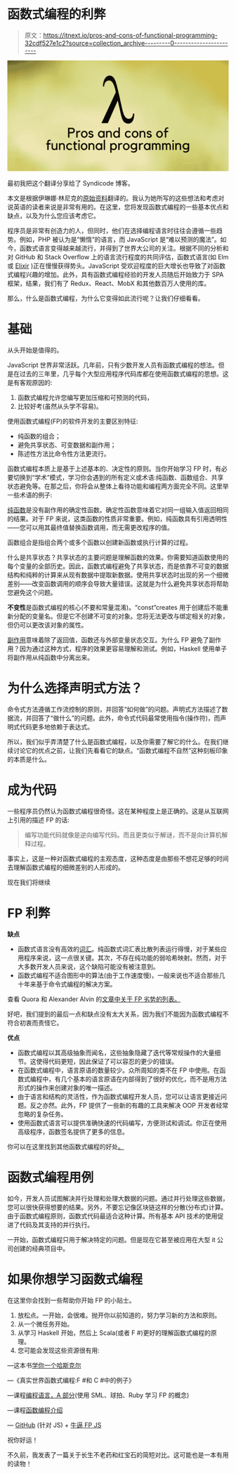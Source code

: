 # 函数式编程的利弊

> 原文：<https://itnext.io/pros-and-cons-of-functional-programming-32cdf527e1c2?source=collection_archive---------0----------------------->

![](img/18347e4ca79a3ad51e481e8ad08900ff.png)

最初我把这个翻译分享给了 Syndicode 博客。

本文是根据伊琳娜·林尼克的[原始资料](https://dou.ua/lenta/articles/functional-programming/)翻译的。我认为她所写的这些想法和考虑对说英语的读者来说是非常有用的。在这里，您将发现函数式编程的一些基本优点和缺点，以及为什么您应该考虑它。

程序员是非常有创造力的人，但同时，他们在选择编程语言时往往会遵循一些趋势。例如，PHP 被认为是“懒惰”的语言，而 JavaScript 是“难以预测的魔法”。如今，函数式语言变得越来越流行，并得到了世界大公司的关注。根据不同的分析和对 GitHub 和 Stack Overflow 上的语言流行程度的共同评估，函数式语言(如 Elm 或 [Elixir](https://syndicode.com/2018/03/20/12-main-open-source-elixir-frameworks/) )正在慢慢获得势头。JavaScript 受欢迎程度的巨大增长也导致了对函数式编程兴趣的增加。此外，具有函数式编程经验的开发人员随后开始致力于 SPA 框架，结果，我们有了 Redux、React、MobX 和其他数百万人使用的库。

那么，什么是函数式编程，为什么它变得如此流行呢？让我们仔细看看。

# 基础

从头开始是值得的。

JavaScript 世界非常活跃。几年前，只有少数开发人员有函数式编程的想法。但是在过去的三年里，几乎每个大型应用程序代码库都在使用函数式编程的思想。这是有客观原因的:

1.  函数式编程允许您编写更加压缩和可预测的代码，
2.  比较好考(虽然从头学不容易)。

使用函数式编程(FP)的软件开发的主要区别特征:

*   纯函数的组合；
*   避免共享状态、可变数据和副作用；
*   陈述性方法比命令性方法更流行。

函数式编程本质上是基于上述基本的、决定性的原则。当你开始学习 FP 时，有必要切换到“学术”模式，学习你会遇到的所有定义或术语:纯函数、函数组合、共享状态避免等。在那之后，你将会从整体上看待功能和编程两方面完全不同。这里举一些术语的例子:

[纯函数](https://en.wikipedia.org/wiki/Pure_function)是没有副作用的确定性函数。确定性函数意味着它对同一组输入值返回相同的结果。对于 FP 来说，这类函数的性质非常重要。例如，纯函数具有引用透明性——您可以用其最终值替换函数调用，而无需更改程序的值。

函数组合是指组合两个或多个函数以创建新函数或执行计算的过程。

什么是共享状态？共享状态的主要问题是理解函数的效果。你需要知道函数使用的每个变量的全部历史。因此，函数式编程避免了共享状态，而是依靠不可变的数据结构和纯粹的计算来从现有数据中提取新数据。使用共享状态时出现的另一个细微差别——改变函数调用的顺序会导致大量错误。这就是为什么避免共享状态将帮助您避免这个问题。

**不变性**是函数式编程的核心(不要和常量混淆)。“const”creates 用于创建后不能重新分配的变量名。但是它不创建不可变的对象。您将无法更改与绑定相关的对象，但仍可以更改该对象的属性。

[副作用](https://en.wikipedia.org/wiki/Side_effect_(computer_science))意味着除了返回值，函数还与外部变量状态交互。为什么 FP 避免了副作用？因为通过这种方式，程序的效果更容易理解和测试。例如，Haskell 使用单子将副作用从纯函数中分离出来。

# 为什么选择声明式方法？

命令式方法遵循工作流控制的原则，并回答“如何做”的问题。声明式方法描述了数据流，并回答了“做什么”的问题。此外，命令式代码最常使用指令(操作符)，而声明式代码更多地依赖于表达式。

所以，我们似乎弄清楚了什么是函数式编程，以及你需要了解它的什么。在我们继续讨论它的优点之前，让我们先看看它的缺点。“函数式编程不自然”这种刻板印象的本质是什么。

# 成为代码

一些程序员仍然认为函数式编程很奇怪。这在某种程度上是正确的。这是从互联网上引用的描述 FP 的话:

> 编写功能代码就像是逆向编写代码。而且更类似于解谜，而不是向计算机解释过程。

事实上，这是一种对函数式编程的主观态度，这种态度是由那些不想花足够的时间去理解函数式编程的细微差别的人形成的。

现在我们将继续

# FP 利弊

**缺点**

*   函数式语言没有高效的[词汇](https://github.com/hemanth/functional-programming-jargon)。纯函数式词汇表比散列表运行得慢，对于某些应用程序来说，这一点很关键。其次，不存在纯功能的弱哈希映射。然而，对于大多数开发人员来说，这个缺陷可能没有被注意到。
*   函数式编程不适合图形中的算法(由于工作速度慢)，一般来说也不适合那些几十年来基于命令式编程的解决方案。

查看 Quora 和 Alexander Alvin 的[文章中关于 FP 劣势](https://alvinalexander.com/scala/fp-book/disadvantages-of-functional-programming)[的列表。](https://www.quora.com/What-are-some-limitations-disadvantages-of-functional-programming-Where-does-it-break-down-when-you-want-to-get-things-done/answer/Tikhon-Jelvis)

好吧，我们提到的最后一点和缺点没有太大关系，因为我们不能因为函数式编程不符合初衷而责怪它。

**优点**

*   函数式编程以其高级抽象而闻名，这些抽象隐藏了迭代等常规操作的大量细节。这使得代码更短，因此保证了可以容忍的更少的错误。
*   在函数式编程中，语言原语的数量较少。众所周知的类不在 FP 中使用。在函数式编程中，有几个基本的语言原语在内部得到了很好的优化，而不是用方法形式的操作来创建对象的唯一描述。
*   由于语言和结构的灵活性，作为函数式编程开发人员，您可以让语言更接近问题。反之亦然。此外，FP 提供了一些新的有趣的工具来解决 OOP 开发者经常忽略的复杂任务。
*   使用函数式语言可以提供准确快速的代码编写，方便测试和调试。你正在使用高级程序，函数签名提供了更多的信息。

你可以在这里找到其他函数式编程的好处[。](https://www.quora.com/What-are-the-advantages-of-functional-programming-over-object-oriented-programming-What-are-some-languages-that-are-mainly-functional)

# 函数式编程用例

如今，开发人员试图解决并行处理和处理大数据的问题。通过并行处理这些数据，您可以很快获得想要的结果。另外，不要忘记像区块链这样的分散(分布式)计算。由于函数式编程原则，函数式代码最适合这种计算。所有基本 API 技术的使用促进了代码及其支持的并行执行。

一开始，函数式编程只用于解决特定的问题。但是现在它甚至被应用在大型 it 公司创建的经典项目中。

# 如果你想学习函数式编程

在这里你会找到一些帮助你开始 FP 的小贴士。

1.  放松点。一开始，会很难。抛开你以前知道的，努力学习新的方法和原则。
2.  从一个微任务开始。
3.  从学习 Haskell 开始，然后上 Scala(或者 F #)更好的理解函数式编程的原理。
4.  您可能会发现这些资源很有用:

—这本书[学你一个哈斯克尔](http://learnyouahaskell.com/)

—《真实世界函数式编程:F #和 C #中的例子》

—课程[编程语言，A 部分](https://www.coursera.org/learn/programming-languages)(使用 SML、球拍、Ruby 学习 FP 的概念)

—课程[函数编程介绍](https://www.edx.org/course/introduction-functional-programming-delftx-fp101x-0)

— [GitHub](https://github.com/MostlyAdequate/mostly-adequate-guide) (针对 JS) + [牛逼 FP JS](https://github.com/stoeffel/awesome-fp-js)

祝你好运！

不久前，我发表了一篇关于长生不老药和红宝石的简短对比。这可能也是一本有用的读物！